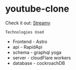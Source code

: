 # youtube-clone

Check it out: [Streamy](https://streamy.pages.dev/)

```Technologies Used```
- Frontend - Astro
- api - RapidApi
- schema - graphql yoga
- server - cloudFlare workers
- database - cockroachDB
